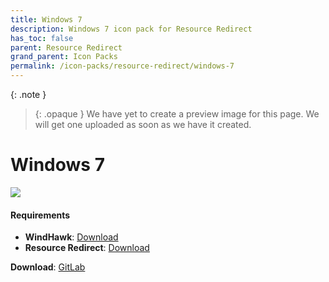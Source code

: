 ```yaml
---
title: Windows 7
description: Windows 7 icon pack for Resource Redirect
has_toc: false
parent: Resource Redirect
grand_parent: Icon Packs
permalink: /icon-packs/resource-redirect/windows-7
---
```


{: .note }
> {: .opaque }
> We have yet to create a preview image for this page. We will get one uploaded as soon as we have it created.

Windows 7
===========================

![][Preview]

#### Requirements

*   **WindHawk**: [Download][WindHawk]
*   **Resource Redirect**: [Download][ResourceRedirect]

**Download**: [GitLab][GitLab]

<!-- ///////////////////////////////////////////////////////////////////////////////////////////////////////////////////////////////////////////////////// -->

[Preview]: https://gitlab.com/the-back-room/resource-redirect/-/tree/main/icon-packs/Windows-7/Extras/Preview.bmp 

[GitLab]: https://gitlab.com/the-back-room/resource-redirect/-/tree/main/icon-packs/Windows-7

[WindHawk]: https://windhawk.net/
[ResourceRedirect]: https://windhawk.net/mods/icon-resource-redirect

<!-- ///////////////////////////////////////////////////////////////////////////////////////////////////////////////////////////////////////////////////// -->
